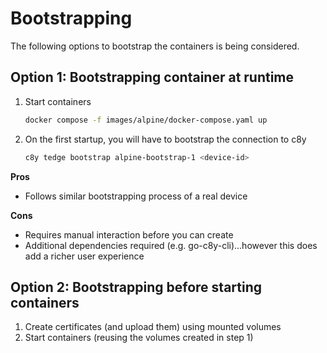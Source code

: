 # Bootstrapping

The following options to bootstrap the containers is being considered.

## Option 1: Bootstrapping container at runtime

1. Start containers

    ```sh
    docker compose -f images/alpine/docker-compose.yaml up
    ```

2. On the first startup, you will have to bootstrap the connection to c8y

    ```sh
    c8y tedge bootstrap alpine-bootstrap-1 <device-id>
    ```

**Pros**

* Follows similar bootstrapping process of a real device

**Cons**

* Requires manual interaction before you can create
* Additional dependencies required (e.g. go-c8y-cli)...however this does add a richer user experience


## Option 2: Bootstrapping before starting containers

1. Create certificates (and upload them) using mounted volumes
2. Start containers (reusing the volumes created in step 1)
